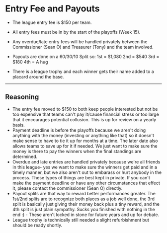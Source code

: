 # Entry Fee and Payouts

* The league entry fee is $150 per team.

* All entry fees must be in by the start of the playoffs (Week 15).

* Any overdue/late entry fees will be handled privately between the Commissioner (Sean O) and Treasurer (Tony) and the team involved.

* Payouts are done on a 60/30/10 Split so:
1st = $1,080
2nd = $540
3rd = $180
4th = A hug

* There is a league trophy and each winner gets their name added to a placard around the base.

---

## Reasoning

* The entry fee moved to $150 to both keep people interested but not be too expensive that teams can't pay it/cause financial stress or too large that it encourages potential collusion. This is up for review on a yearly basis.
* Payment deadline is before the playoffs because we aren't doing anything with the money (investing or anything like that) so it doesn't make sense to have to tie it up for months at a time. The later date also allows teams to save up for it if needed. We just want to make sure the money is there to pay the winners when the final standings are determined.
* Overdue and late entries are handled privately because we're all friends in this league- yes we want to make sure the winners get paid and in a timely manner, but we also aren't out to embarass or hurt anybody in the process. These types of things are best kept in private. If you can't make the payment deadline or have any other circumstances that effect it, please contact the commissioner (Sean O) directly.
* Payout splits are that way to reward better performances greater. The 1st/2nd splits are to recognize both places as a job well done, the 3rd split is basically just giving their money back plus a tiny reward, and the 4th split is just plain sympathy. Sucks you finished with nothing in the end :) - These aren't locked in stone for future years and up for debate.
* League trophy is technically still needed a slight refurbishment but should be ready shortly.